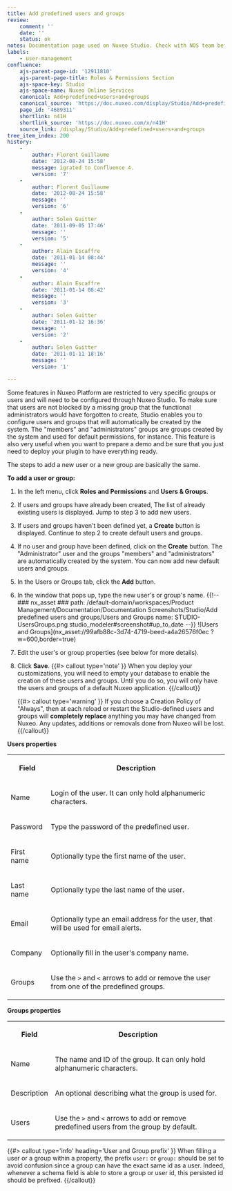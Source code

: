```yaml
---
title: Add predefined users and groups
review:
    comment: ''
    date: ''
    status: ok
notes: Documentation page used on Nuxeo Studio. Check with NOS team before deleting or moving.
labels:
    - user-management
confluence:
    ajs-parent-page-id: '12911810'
    ajs-parent-page-title: Roles & Permissions Section
    ajs-space-key: Studio
    ajs-space-name: Nuxeo Online Services
    canonical: Add+predefined+users+and+groups
    canonical_source: 'https://doc.nuxeo.com/display/Studio/Add+predefined+users+and+groups'
    page_id: '4689311'
    shortlink: n41H
    shortlink_source: 'https://doc.nuxeo.com/x/n41H'
    source_link: /display/Studio/Add+predefined+users+and+groups
tree_item_index: 200
history:
    -
        author: Florent Guillaume
        date: '2012-08-24 15:58'
        message: igrated to Confluence 4.
        version: '7'
    -
        author: Florent Guillaume
        date: '2012-08-24 15:58'
        message: ''
        version: '6'
    -
        author: Solen Guitter
        date: '2011-09-05 17:46'
        message: ''
        version: '5'
    -
        author: Alain Escaffre
        date: '2011-01-14 08:44'
        message: ''
        version: '4'
    -
        author: Alain Escaffre
        date: '2011-01-14 08:42'
        message: ''
        version: '3'
    -
        author: Solen Guitter
        date: '2011-01-12 16:36'
        message: ''
        version: '2'
    -
        author: Solen Guitter
        date: '2011-01-11 18:16'
        message: ''
        version: '1'

---
```

Some features in Nuxeo Platform are restricted to very specific groups or users and will need to be configured through Nuxeo Studio. To make sure that users are not blocked by a missing group that the functional administrators would have forgotten to create, Studio enables you to configure users and groups that will automatically be created by the system.
The "members" and "administrators" groups are groups created by the system and used for default permissions, for instance. This feature is also very useful when you want to prepare a demo and be sure that you just need to deploy your plugin to have everything ready.

The steps to add a new user or a new group are basically the same.

**To add a user or group:**

1. In the left menu, click **Roles and Permissions** and **Users & Groups**.

  1. If users and groups have already been created, The list of already existing users is displayed. Jump to step 3 to add new users.

  1. If users and groups haven't been defined yet, a **Create** button is displayed. Continue to step 2 to create default users and groups.

1. If no user and group have been defined, click on the **Create** button.
    The "Administrator" user and the groups "members" and "administrators" are automatically created by the system. You can now add new default users and groups.

1. In the Users or Groups tab, click the **Add** button.

1. In the window that pops up, type the new user's or group's name.
    {{!--     ### nx_asset ###
        path: /default-domain/workspaces/Product Management/Documentation/Documentation Screenshots/Studio/Add predefined users and groups/Users and Groups
        name: STUDIO-UsersGroups.png
        studio_modeler#screenshot#up_to_date
    --}}
    ![Users and Groups](nx_asset://99afb88c-3d74-4719-beed-a4a26576f0ec ?w=600,border=true)
1. Edit the user's or group properties (see below for more details).

1. Click **Save**.
    {{#> callout type='note' }}
    When you deploy your customizations, you will need to empty your database to enable the creation of these users and groups. Until you do so, you will only have the users and groups of a default Nuxeo application.
    {{/callout}}

    {{#> callout type='warning' }}
    If you choose a Creation Policy of "Always", then at each reload or restart the Studio-defined users and groups will **completely replace** anything you may have changed from Nuxeo. Any updates, additions or removals done from Nuxeo will be lost.
    {{/callout}}

**Users properties**

<div class="table-scroll"><table class="hover"><tbody><tr><th colspan="1">

Field

</th><th colspan="1">

Description

</th></tr><tr><td colspan="1">

Name

</td><td colspan="1">

Login of the user. It can only hold alphanumeric characters.

</td></tr><tr><td colspan="1">

Password

</td><td colspan="1">

Type the password of the predefined user.

</td></tr><tr><td colspan="1">

First name

</td><td colspan="1">

Optionally type the first name of the user.

</td></tr><tr><td colspan="1">

Last name

</td><td colspan="1">

Optionally type the last name of the user.

</td></tr><tr><td colspan="1">

Email

</td><td colspan="1">

Optionally type an email address for the user, that will be used for email alerts.

</td></tr><tr><td colspan="1">

Company

</td><td colspan="1">

Optionally fill in the user's company name.

</td></tr><tr><td colspan="1">

Groups

</td><td colspan="1">

Use the `>` and `<` arrows to add or remove the user from one of the predefined groups.

</td></tr></tbody></table></div>

**Groups properties**

<div class="table-scroll"><table class="hover"><tbody><tr><th colspan="1">

Field

</th><th colspan="1">

Description

</th></tr><tr><td colspan="1">

Name

</td><td colspan="1">

The name and ID of the group. It can only hold alphanumeric characters.

</td></tr><tr><td colspan="1">

Description

</td><td colspan="1">

An optional describing what the group is used for.

</td></tr><tr><td colspan="1">

Users

</td><td colspan="1">

Use the `>` and `<` arrows to add or remove predefined users from the group by default.

</td></tr></tbody></table></div>

{{#> callout type='info' heading='User and Group prefix' }}
When filling a user or a group within a property, the prefix `user:` or `group:` should be set to avoid confusion since a group can have the exact same id as a user. Indeed, whenever a schema field is able to store a group or user id, this persisted id should be prefixed.
{{/callout}}
